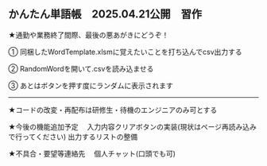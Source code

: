 ## かんたん単語帳　2025.04.21公開　習作

★通勤や業務終了間際、最後の悪あがきにどうぞ！

① 同梱したWordTemplate.xlsmに覚えたいことを打ち込んでcsv出力する 

② RandomWordを開いて.csvを読み込ませる

③ あとはボタンを押す度にランダムに表示されます

______________________________________________________

★コードの改変・再配布は研修生・待機のエンジニアのみ可とする

★今後の機能追加予定 　入力内容クリアボタンの実装(現状はページ再読み込みで行ってください) 出力するリストの整備

★不具合・要望等連絡先 　個人チャット(口頭でも可)
